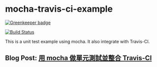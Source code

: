 # mocha-travis-ci-example

[![Greenkeeper badge](https://badges.greenkeeper.io/sandfresh/mocha-travis-ci-example.svg)](https://greenkeeper.io/)

[![Build Status](https://travis-ci.org/sandfresh/mocha-travis-ci-example.svg?branch=master)](https://travis-ci.org/sandfresh/mocha-travis-ci-example)

This is a unit test example using mocha. It also integrate with Travis-CI.

## Blog Post: [用 mocha 做單元測試並整合 Travis-CI](https://medium.com/larry-blog/node-js-%E7%94%A8-mocha-%E5%81%9A%E5%96%AE%E5%85%83%E6%B8%AC%E8%A9%A6%E4%B8%A6%E6%95%B4%E5%90%88-travis-ci-557d6b533b52)
